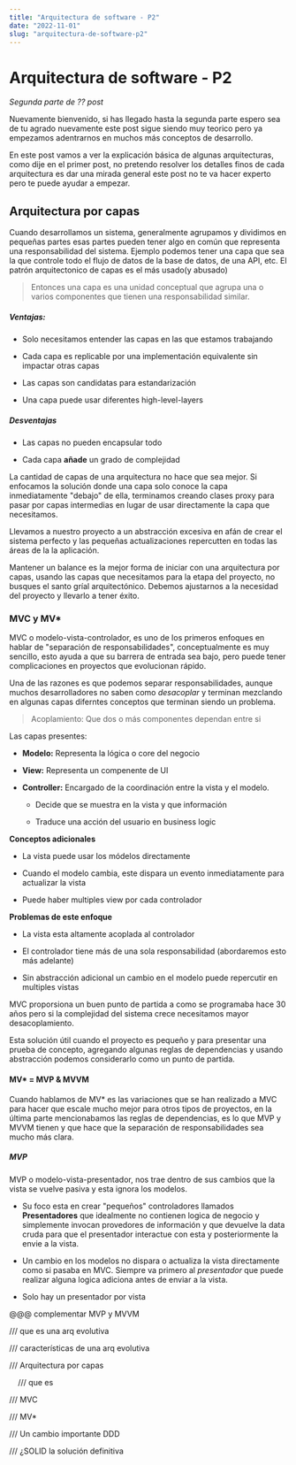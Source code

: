 ```yaml
---
title: "Arquitectura de software - P2"
date: "2022-11-01"
slug: "arquitectura-de-software-p2"
---
```


# Arquitectura de software - P2

*Segunda parte de ?? post*

Nuevamente bienvenido, si has llegado hasta la segunda parte espero sea de tu agrado nuevamente este post sigue siendo muy teorico pero ya empezamos adentrarnos en muchos más conceptos de desarrollo.

En este post vamos a ver la explicación básica de algunas arquitecturas, como dije en el primer post, no pretendo resolver los detalles finos de cada arquitectura es dar una mirada general este post no te va hacer experto pero te puede ayudar a empezar.

## Arquitectura por capas

Cuando desarrollamos un sistema, generalmente agrupamos y dividimos en pequeñas partes esas partes pueden tener algo en común que representa una responsabilidad del sistema. Ejemplo podemos tener una capa que sea la que controle todo el flujo de datos de la base de datos, de una API, etc. El patrón arquitectonico de capas es el más usado(y abusado)

> Entonces una capa es una unidad conceptual que agrupa una o varios componentes que tienen una responsabilidad similar.

##### Ventajas:

- Solo necesitamos entender las capas en las que estamos trabajando

- Cada capa es replicable por una implementación equivalente sin impactar otras capas

- Las capas son candidatas para estandarización

- Una capa puede usar diferentes high-level-layers

##### Desventajas

- Las capas no pueden encapsular todo

- Cada capa **añade** un grado de complejidad

La cantidad de capas de una arquitectura no hace que sea mejor. Si enfocamos la solución donde una capa solo conoce la capa inmediatamente "debajo" de ella, terminamos creando clases proxy para pasar por capas intermedias en lugar de usar directamente la capa que necesitamos.

Llevamos a nuestro proyecto a un abstracción excesiva en afán de crear el sistema perfecto y las pequeñas actualizaciones repercutten en todas las áreas de la la aplicación.

Mantener un balance es la mejor forma de iniciar con una arquitectura por capas, usando las capas que necesitamos para la etapa del proyecto, no busques el santo gríal arquitectónico. Debemos ajustarnos a la necesidad del proyecto y llevarlo a tener éxito.

### MVC y MV*

MVC o modelo-vista-controlador, es uno de los primeros enfoques  en hablar de "separación de responsabilidades", conceptualmente es muy sencillo, esto ayuda a que su barrera de entrada sea bajo, pero puede tener complicaciones en proyectos que evolucionan rápido.

Una de las razones es que podemos separar responsabilidades, aunque muchos desarrolladores no saben como *desacoplar* y terminan mezclando en algunas capas diferntes conceptos que terminan siendo un problema.

> Acoplamiento: Que dos o más componentes dependan entre si

Las capas presentes:

- **Modelo:** Representa la lógica o core del negocio

- **View:** Representa un compenente de UI

- **Controller:** Encargado de la coordinación entre la vista y el modelo.
  
  - Decide que se muestra en la vista y que información
  
  - Traduce una acción del usuario en business logic

**Conceptos adicionales**

- La vista puede usar los módelos directamente

- Cuando el modelo cambia, este dispara un evento inmediatamente para actualizar la vista

- Puede haber multiples view por cada controlador

**Problemas de este enfoque**

- La vista esta altamente acoplada al controlador

- El controlador tiene más de una sola responsabilidad (abordaremos esto más adelante)

- Sin abstracción adicional un cambio en el modelo puede repercutir en multiples vistas

MVC proporsiona un buen punto de partida a como se programaba hace 30 años pero si la complejidad del sistema crece necesitamos mayor desacoplamiento.

Esta solución útil cuando el proyecto es pequeño y para presentar una prueba de concepto, agregando algunas reglas de dependencias y usando abstracción podemos considerarlo como un punto de partida.

#### MV* = MVP & MVVM

Cuando hablamos de MV* es las variaciones que se han realizado a MVC para hacer que escale mucho mejor para otros tipos de proyectos, en la última parte mencionabamos las reglas de dependencias, es lo que MVP y MVVM tienen y que hace que la separación de responsabilidades sea mucho más clara.

##### MVP

MVP o modelo-vista-presentador, nos trae dentro de sus cambios que la vista se vuelve pasiva y esta ignora los modelos. 

- Su foco esta en crear "pequeños" controladores llamados **Presentadores** que idealmente no contienen logica de negocio y simplemente invocan provedores de información y que devuelve la data cruda para que el presentador interactue con esta y posteriormente la envie a la vista.

- Un cambio en los modelos no dispara o actualiza la vista directamente como si pasaba en MVC. Siempre va primero al *presentador* que puede realizar alguna logica adiciona antes de enviar a la vista.

- Solo hay un presentador por vista

@@@ complementar MVP y MVVM

/// que es una arq evolutiva

/// características de una arq evolutiva

/// Arquitectura por capas

    /// que es

/// MVC

/// MV*

/// Un cambio importante DDD

/// ¿SOLID la solución definitiva
